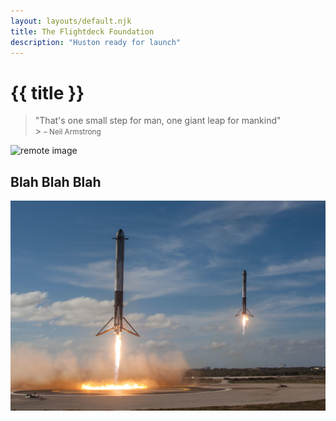 ```yaml
---
layout: layouts/default.njk
title: The Flightdeck Foundation
description: "Huston ready for launch"
---
```


# {{ title }}

> "That's one small step for man, one giant leap for mankind"<br> > <small>– Neil Armstrong</small>

![remote image](https://source.unsplash.com/TV2gg2kZD1o)

## Blah Blah Blah

![local image](assets/images/testing.jpg)
